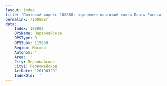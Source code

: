 ```yaml
---
layout: index
title: 'Почтовый индекс 108808: отделение почтовой связи Почты России'
permalink: /108808/
data:
    Index: 108808
    OPSName: Первомайское
    OPSType: О
    OPSSubm: 119950
    Region: Москва
    Autonom: ''
    Area: ''
    City: Первомайское
    City1: Первомайское
    ActDate: '20190329'
    IndexOld: ''
---
```

